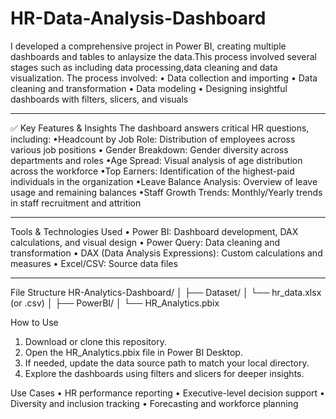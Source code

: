 # HR-Data-Analysis-Dashboard
I developed a comprehensive project in Power BI, creating multiple dashboards and tables to anlaysize the data.This process involved several stages such as including data processing,data cleaning and data visualization.
The process involved:
•	Data collection and importing
•	Data cleaning and transformation
•	Data modeling
•	Designing insightful dashboards with filters, slicers, and visuals
________________________________________
✅ Key Features & Insights
The dashboard answers critical HR questions, including:
•Headcount by Job Role: Distribution of employees across various job positions
•	Gender Breakdown: Gender diversity across departments and roles
•Age Spread: Visual analysis of age distribution across the workforce
•Top Earners: Identification of the highest-paid individuals in the organization
•Leave Balance Analysis: Overview of leave usage and remaining balances
•Staff Growth Trends: Monthly/Yearly trends in staff recruitment and attrition
________________________________________
 Tools & Technologies Used
•	Power BI: Dashboard development, DAX calculations, and visual design
•	Power Query: Data cleaning and transformation
•	DAX (Data Analysis Expressions): Custom calculations and measures
•	Excel/CSV: Source data files
________________________________________
 File Structure
HR-Analytics-Dashboard/
│
├── Dataset/
│   └── hr_data.xlsx (or .csv)
│
├── PowerBI/
│   └── HR_Analytics.pbix

How to Use
1.	Download or clone this repository.
2.	Open the HR_Analytics.pbix file in Power BI Desktop.
3.	If needed, update the data source path to match your local directory.
4.	Explore the dashboards using filters and slicers for deeper insights.


Use Cases
•	HR performance reporting
•	Executive-level decision support
•	Diversity and inclusion tracking
•	Forecasting and workforce planning




